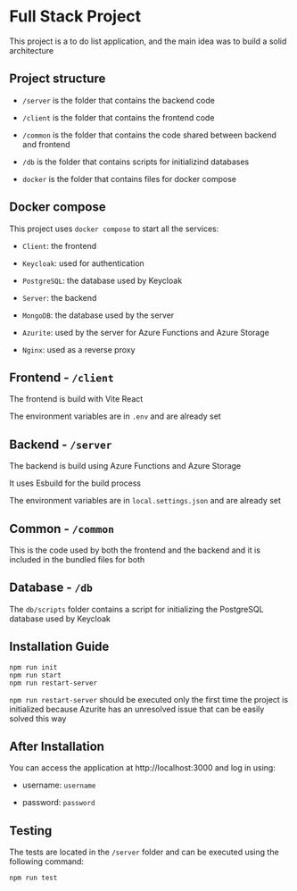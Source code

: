 # Full Stack Project

This project is a to do list application, and the main idea was to build a solid architecture

## Project structure

- `/server` is the folder that contains the backend code

- `/client` is the folder that contains the frontend code

- `/common` is the folder that contains the code shared between backend and frontend

- `/db` is the folder that contains scripts for initializind databases

- `docker` is the folder that contains files for docker compose

## Docker compose

This project uses `docker compose` to start all the services:

- `Client`: the frontend

- `Keycloak`: used for authentication

- `PostgreSQL`: the database used by Keycloak

- `Server`: the backend

- `MongoDB`: the database used by the server

- `Azurite`: used by the server for Azure Functions and Azure Storage

- `Nginx`: used as a reverse proxy

## Frontend - `/client`
The frontend is build with Vite React

The environment variables are in `.env` and are already set

## Backend - `/server`
The backend is build using Azure Functions and Azure Storage 

It uses Esbuild for the build process

The environment variables are in `local.settings.json` and are already set

## Common - `/common`
This is the code used by both the frontend and the backend and it is included in the bundled files for both

## Database - `/db`
The `db/scripts` folder contains a script for initializing the PostgreSQL database used by Keycloak

## Installation Guide

```shell
npm run init
npm run start
npm run restart-server 
```
`npm run restart-server` should be executed only the first time the project is initialized because Azurite has an unresolved issue that can be easily solved this way

## After Installation
You can access the application at http://localhost:3000 and log in using: 

- username: `username`

- password: `password`

## Testing
The tests are located in the `/server` folder and can be executed using the following command:
```shel
npm run test
```